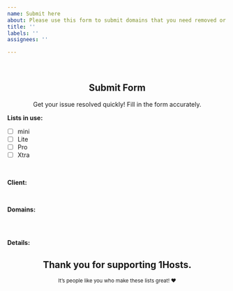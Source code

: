 ```yaml
---
name: Submit here
about: Please use this form to submit domains that you need removed or blocked.
title: ''
labels: ''
assignees: ''

---
```


<br>
<h2 align="center">Submit Form</h2>
<div align="center">
  Get your issue resolved quickly! Fill in the form accurately.
</div>


<!----------------------
Type `x` in between `[ ]` and make sure there isn't any space between brackets. 
example: Type like this - `[x]` 
------------------------------>
**Lists in use:**
- [ ] mini
- [ ] Lite
- [ ] Pro
- [ ] Xtra
<br>


<!----------------------
Type the name of the adblock client with which you use the lists.
example: NextDNS, Pi-hole, AdGuardHome, etc
------------------------------>
**Client:**

<!----- Type before this tag ----->
<br>


<!----------------------
Type the domains between (```) i.e Code tags, one domain per line.
------------------------------>
**Domains:**
```

```
<br>


<!----------------------
Please describe the issue with as much detail as necessary.
Step by step instructions and screenshots are highly appreciated!
------------------------------>
**Details:**



<!----- Type before this tag ----->
<div align="center">
  <h2>Thank you for supporting 1Hosts.</h2>
  <sub>It’s people like you who make these lists great! ❤<ub>
</div>
